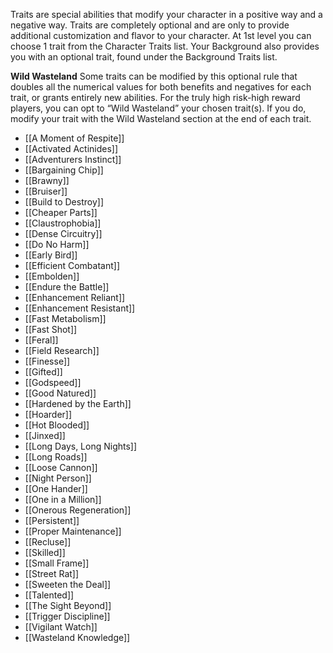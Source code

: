 Traits are special abilities that modify your character in a positive way and a negative way. Traits are completely optional and are only to provide additional customization and flavor to your character. At 1st level you can choose 1 trait from the Character Traits list. Your Background also provides you with an optional trait, found under the Background Traits list.

**Wild Wasteland**
Some traits can be modified by this optional rule that doubles all the numerical values for both benefits and negatives for each trait, or grants entirely new abilities. For the truly high risk-high reward players, you can opt to “Wild Wasteland” your chosen trait(s). If you do, modify your trait with the Wild Wasteland section at the end of each trait.

- [[A Moment of Respite]]
- [[Activated Actinides]]
- [[Adventurers Instinct]]
- [[Bargaining Chip]]
- [[Brawny]]
- [[Bruiser]]
- [[Build to Destroy]]
- [[Cheaper Parts]]
- [[Claustrophobia]]
- [[Dense Circuitry]]
- [[Do No Harm]]
- [[Early Bird]]
- [[Efficient Combatant]]
- [[Embolden]]
- [[Endure the Battle]]
- [[Enhancement Reliant]]
- [[Enhancement Resistant]]
- [[Fast Metabolism]]
- [[Fast Shot]]
- [[Feral]]
- [[Field Research]]
- [[Finesse]]
- [[Gifted]]
- [[Godspeed]]
- [[Good Natured]]
- [[Hardened by the Earth]]
- [[Hoarder]]
- [[Hot Blooded]]
- [[Jinxed]]
- [[Long Days, Long Nights]]
- [[Long Roads]]
- [[Loose Cannon]]
- [[Night Person]]
- [[One Hander]]
- [[One in a Million]]
- [[Onerous Regeneration]]
- [[Persistent]]
- [[Proper Maintenance]]
- [[Recluse]]
- [[Skilled]]
- [[Small Frame]]
- [[Street Rat]]
- [[Sweeten the Deal]]
- [[Talented]]
- [[The Sight Beyond]]
- [[Trigger Discipline]]
- [[Vigilant Watch]]
- [[Wasteland Knowledge]]
